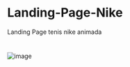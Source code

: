 # Landing-Page-Nike
Landing Page  tenis nike animada
#

![image](https://user-images.githubusercontent.com/106766918/180223162-852af790-b6b0-4535-9cb7-8c84fc9f9d08.png)
